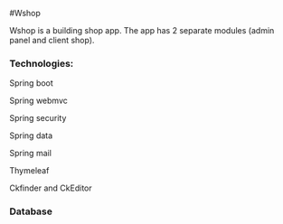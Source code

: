 #Wshop

Wshop is a building shop app. The app has 2 separate modules (admin panel and client shop).

### Technologies:

 Spring boot
 
 Spring webmvc
 
 Spring security
 
 Spring data

 Spring mail
 
 Thymeleaf
 
 Ckfinder and CkEditor
 
 ### Database
